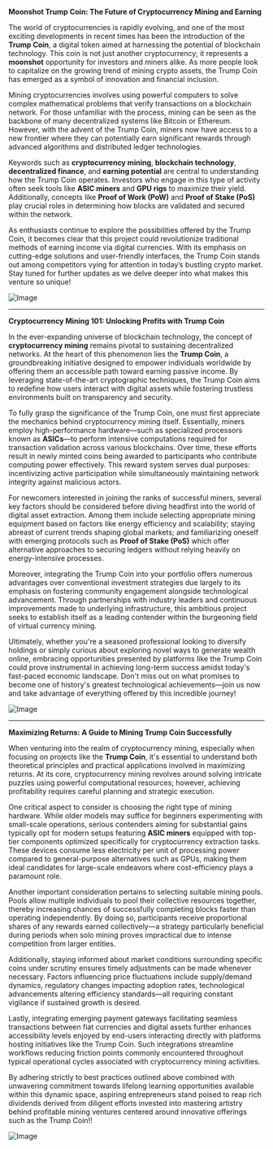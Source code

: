 **Moonshot Trump Coin: The Future of Cryptocurrency Mining and Earning**

The world of cryptocurrencies is rapidly evolving, and one of the most exciting developments in recent times has been the introduction of the **Trump Coin**, a digital token aimed at harnessing the potential of blockchain technology. This coin is not just another cryptocurrency; it represents a **moonshot** opportunity for investors and miners alike. As more people look to capitalize on the growing trend of mining crypto assets, the Trump Coin has emerged as a symbol of innovation and financial inclusion.

Mining cryptocurrencies involves using powerful computers to solve complex mathematical problems that verify transactions on a blockchain network. For those unfamiliar with the process, mining can be seen as the backbone of many decentralized systems like Bitcoin or Ethereum. However, with the advent of the Trump Coin, miners now have access to a new frontier where they can potentially earn significant rewards through advanced algorithms and distributed ledger technologies.

Keywords such as **cryptocurrency mining**, **blockchain technology**, **decentralized finance**, and **earning potential** are central to understanding how the Trump Coin operates. Investors who engage in this type of activity often seek tools like **ASIC miners** and **GPU rigs** to maximize their yield. Additionally, concepts like **Proof of Work (PoW)** and **Proof of Stake (PoS)** play crucial roles in determining how blocks are validated and secured within the network.

As enthusiasts continue to explore the possibilities offered by the Trump Coin, it becomes clear that this project could revolutionize traditional methods of earning income via digital currencies. With its emphasis on cutting-edge solutions and user-friendly interfaces, the Trump Coin stands out among competitors vying for attention in today’s bustling crypto market. Stay tuned for further updates as we delve deeper into what makes this venture so unique!

![Image](https://github.com/user-attachments/assets/057c907c-805e-4310-a052-f5031067f3de)

---

**Cryptocurrency Mining 101: Unlocking Profits with Trump Coin**

In the ever-expanding universe of blockchain technology, the concept of **cryptocurrency mining** remains pivotal to sustaining decentralized networks. At the heart of this phenomenon lies the **Trump Coin**, a groundbreaking initiative designed to empower individuals worldwide by offering them an accessible path toward earning passive income. By leveraging state-of-the-art cryptographic techniques, the Trump Coin aims to redefine how users interact with digital assets while fostering trustless environments built on transparency and security.

To fully grasp the significance of the Trump Coin, one must first appreciate the mechanics behind cryptocurrency mining itself. Essentially, miners employ high-performance hardware—such as specialized processors known as **ASICs**—to perform intensive computations required for transaction validation across various blockchains. Over time, these efforts result in newly minted coins being awarded to participants who contribute computing power effectively. This reward system serves dual purposes: incentivizing active participation while simultaneously maintaining network integrity against malicious actors.

For newcomers interested in joining the ranks of successful miners, several key factors should be considered before diving headfirst into the world of digital asset extraction. Among them include selecting appropriate mining equipment based on factors like energy efficiency and scalability; staying abreast of current trends shaping global markets; and familiarizing oneself with emerging protocols such as **Proof of Stake (PoS)** which offer alternative approaches to securing ledgers without relying heavily on energy-intensive processes.

Moreover, integrating the Trump Coin into your portfolio offers numerous advantages over conventional investment strategies due largely to its emphasis on fostering community engagement alongside technological advancement. Through partnerships with industry leaders and continuous improvements made to underlying infrastructure, this ambitious project seeks to establish itself as a leading contender within the burgeoning field of virtual currency mining.

Ultimately, whether you're a seasoned professional looking to diversify holdings or simply curious about exploring novel ways to generate wealth online, embracing opportunities presented by platforms like the Trump Coin could prove instrumental in achieving long-term success amidst today's fast-paced economic landscape. Don't miss out on what promises to become one of history's greatest technological achievements—join us now and take advantage of everything offered by this incredible journey!

![Image](https://github.com/user-attachments/assets/057c907c-805e-4310-a052-f5031067f3de)

---

**Maximizing Returns: A Guide to Mining Trump Coin Successfully**

When venturing into the realm of cryptocurrency mining, especially when focusing on projects like the **Trump Coin**, it's essential to understand both theoretical principles and practical applications involved in maximizing returns. At its core, cryptocurrency mining revolves around solving intricate puzzles using powerful computational resources; however, achieving profitability requires careful planning and strategic execution.

One critical aspect to consider is choosing the right type of mining hardware. While older models may suffice for beginners experimenting with small-scale operations, serious contenders aiming for substantial gains typically opt for modern setups featuring **ASIC miners** equipped with top-tier components optimized specifically for cryptocurrency extraction tasks. These devices consume less electricity per unit of processing power compared to general-purpose alternatives such as GPUs, making them ideal candidates for large-scale endeavors where cost-efficiency plays a paramount role.

Another important consideration pertains to selecting suitable mining pools. Pools allow multiple individuals to pool their collective resources together, thereby increasing chances of successfully completing blocks faster than operating independently. By doing so, participants receive proportional shares of any rewards earned collectively—a strategy particularly beneficial during periods when solo mining proves impractical due to intense competition from larger entities.

Additionally, staying informed about market conditions surrounding specific coins under scrutiny ensures timely adjustments can be made whenever necessary. Factors influencing price fluctuations include supply/demand dynamics, regulatory changes impacting adoption rates, technological advancements altering efficiency standards—all requiring constant vigilance if sustained growth is desired.

Lastly, integrating emerging payment gateways facilitating seamless transactions between fiat currencies and digital assets further enhances accessibility levels enjoyed by end-users interacting directly with platforms hosting initiatives like the Trump Coin. Such integrations streamline workflows reducing friction points commonly encountered throughout typical operational cycles associated with cryptocurrency mining activities.

By adhering strictly to best practices outlined above combined with unwavering commitment towards lifelong learning opportunities available within this dynamic space, aspiring entrepreneurs stand poised to reap rich dividends derived from diligent efforts invested into mastering artistry behind profitable mining ventures centered around innovative offerings such as the Trump Coin!!

![Image](https://github.com/user-attachments/assets/057c907c-805e-4310-a052-f5031067f3de)